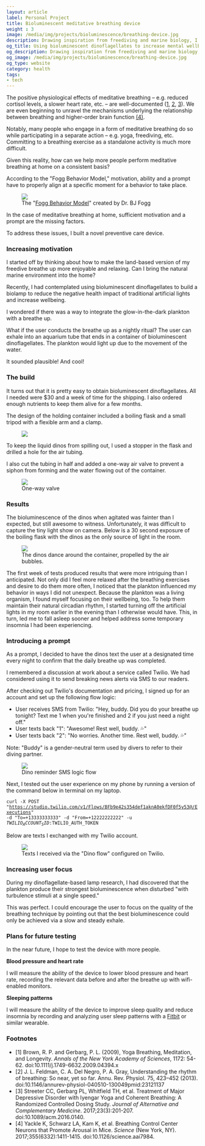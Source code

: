 ```yaml
---
layout: article
label: Personal Project
title: Bioluminescent meditative breathing device
weight : 3
image: /media/img/projects/bioluminescence/breathing-device.jpg
description: Drawing inspiration from freediving and marine biology, I designed a novel device that uses bioluminescent dinoflagellates to promote routine meditative breathing.
og_title: Using bioluminescent dinoflagellates to increase mental wellbeing
og_description: Drawing inspiration from freediving and marine biology, I designed a novel device that uses bioluminescent dinoflagellates to promote routine meditative breathing.
og_image: /media/img/projects/bioluminescence/breathing-device.jpg
og_type: website
category: health
tags: 
- tech
---
```


The positive physiological effects of meditative breathing – e.g. reduced cortisol levels, a slower heart rate, etc. – are well-documented (<a href="#fn1" class="footnote-link">1</a>, <a href="#fn2" class="footnote-link">2</a>, <a href="#fn2" class="footnote-link">3</a>). We are even beginning to unravel the mechanisms underlying the relationship between breathing and higher-order brain function <a href="#fn4" class="footnote-link">(4)</a>.

Notably, many people who engage in a form of meditative breathing do so while participating in a separate action – e.g. yoga, freediving, etc. Committing to a breathing exercise as a standalone activity is much more difficult.

Given this reality, how can we help more people perform meditative breathing at home on a consistent basis?

According to the "Fogg Behavior Model," motivation, ability and a prompt have to properly align at a specific moment for a behavior to take place.

<figure>
	<img src="/media/img/projects/bioluminescence/fogg.jpg" />
	<figcaption>The "<a href="https://www.behaviormodel.org/">Fogg Behavior Model</a>" created by Dr. BJ Fogg</figcaption>
</figure>

In the case of meditative breathing at home, sufficient motivation and a prompt are the missing factors.

To address these issues, I built a novel preventive care device.

### Increasing motivation

I started off by thinking about how to make the land-based version of my freedive breathe up more enjoyable and relaxing. Can I bring the natural marine environment into the home?

Recently, I had contemplated using bioluminescent dinoflagellates to build a biolamp to reduce the negative health impact of traditional artificial lights and increase wellbeing.

I wondered if there was a way to integrate the glow-in-the-dark plankton with a breathe up.

What if the user conducts the breathe up as a nightly ritual? The user can exhale into an aquarium tube that ends in a container of bioluminescent dinoflagellates. The plankton would light up due to the movement of the water.

It sounded plausible! And cool!

### The build

It turns out that it is pretty easy to obtain bioluminescent dinoflagellates. All I needed were $30 and a week of time for the shipping. I also ordered enough nutrients to keep them alive for a few months.

The design of the holding container included a boiling flask and a small tripod with a flexible arm and a clamp.

<figure>
	<img src="/media/img/projects/bioluminescence/breathing-device.jpg" />
</figure>

To keep the liquid dinos from spilling out, I used a stopper in the flask and drilled a hole for the air tubing.

I also cut the tubing in half and added a one-way air valve to prevent a siphon from forming and the water flowing out of the container.

<figure>
	<img src="/media/img/projects/bioluminescence/one-way-valve.jpg" />
	<figcaption>One-way valve</figcaption>
</figure>

### Results

The bioluminescence of the dinos when agitated was fainter than I expected, but still awesome to witness. Unfortunately, it was difficult to capture the tiny light show on camera. Below is a 30 second exposure of the boiling flask with the dinos as the only source of light in the room.

<figure>
	<img src="/media/img/projects/bioluminescence/dinos.jpg" />
	<figcaption>The dinos dance around the container, propelled by the air bubbles.</figcaption>
</figure>

The first week of tests produced results that were more intriguing than I anticipated. Not only did I feel more relaxed after the breathing exercises and desire to do them more often, I noticed that the plankton influenced my behavior in ways I did not unexpect. Because the plankton was a living organism, I found myself focusing on their wellbeing, too. To help them maintain their natural circadian rhythm, I started turning off the artificial lights in my room earlier in the evening than I otherwise would have. This, in turn, led me to fall asleep sooner and helped address some temporary insomnia I had been experiencing.

### Introducing a prompt

As a prompt, I decided to have the dinos text the user at a designated time every night to confirm that the daily breathe up was completed.

I remembered a discussion at work about a service called Twilio. We had considered using it to send breaking news alerts via SMS to our readers.

After checking out Twilio's documentation and pricing, I signed up for an account and set up the following flow logic:

* User receives SMS from Twilio: "Hey, buddy. Did you do your breathe up tonight? Text me 1 when you're finished and 2 if you just need a night off."
* User texts back "1": "Awesome! Rest well, buddy. 💦"
* User texts back "2": "No worries. Another time. Rest well, buddy. 💦"

Note: "Buddy" is a gender-neutral term used by divers to refer to their diving partner.

<figure>
	<img src="/media/img/projects/bioluminescence/twilio.png" />
	<figcaption>Dino reminder SMS logic flow</figcaption>
</figure>

Next, I tested out the user experience on my phone by running a version of the command below in terminal on my laptop.

<code>curl -X POST "https://studio.twilio.com/v1/Flows/BFb9e42s354def1aknA0ekfDF0f5y53@/Executions" -d "To=+13333333333" -d "From=+12222222222" -u $TWILIO_ACCOUNT_SID:$TWILIO_AUTH_TOKEN</code>

Below are texts I exchanged with my Twilio account.

<figure>
	<img src="/media/img/projects/bioluminescence/texts.jpg" />
	<figcaption>Texts I received via the "Dino flow" configured on Twilio.</figcaption>
</figure>

<!--I also decided to borrow a page from the <a href="https://support.snapchat.com/en-US/a/snapstreaks">Snapchat playbook</a> and create the "Dinostreak."

The number next to the 💦 tells you how many days you've done a breathe up.-->

### Increasing user focus

During my dinoflagellate-based lamp research, I had discovered that the plankton produce their strongest bioluminescence when disturbed "with turbulence stimuli at a single speed."

This was perfect. I could encourage the user to focus on the quality of the breathing technique by pointing out that the best bioluminescence could only be achieved via a slow and steady exhale.

### Plans for future testing

In the near future, I hope to test the device with more people.

**Blood pressure and heart rate**

I will measure the ability of the device to lower blood pressure and heart rate, recording the relevant data before and after the breathe up with wifi-enabled monitors.

**Sleeping patterns**

I will measure the ability of the device to improve sleep quality and reduce insomnia by recording and analyzing user sleep patterns with a <a href="https://www.fitbit.com/sleep-better">Fitbit</a> or similar wearable.


<section class="footnotes">
<h3>Footnotes</h3>
<ul>
	<li id="fn1">
		[1] Brown, R. P. and Gerbarg, P. L. (2009), Yoga Breathing, Meditation, and Longevity. <em>Annals of the New York Academy of Sciences</em>, 1172: 54-62. doi:10.1111/j.1749-6632.2009.04394.x 
	</li>
	<li id="fn2">
		[2] J. L. Feldman, C. A. Del Negro, P. A. Gray, Understanding the rhythm of breathing: So near, yet so far. Annu. Rev. Physiol. 75, 423–452 (2013). doi:10.1146/annurev-physiol-040510-130049pmid:23121137
	</li>
	<li id="fn3">
		[3] Streeter CC, Gerbarg PL, Whitfield TH, et al. Treatment of Major Depressive Disorder with Iyengar Yoga and Coherent Breathing: A Randomized Controlled Dosing Study. <em>Journal of Alternative and Complementary Medicine</em>. 2017;23(3):201-207. doi:10.1089/acm.2016.0140. 
	</li>
	<li id="fn4">
		[4] Yackle K, Schwarz LA, Kam K, et al. Breathing Control Center Neurons that Promote Arousal in Mice. <em>Science</em> (New York, NY). 2017;355(6332):1411-1415. doi:10.1126/science.aai7984.
	</li>
</ul>
</section>